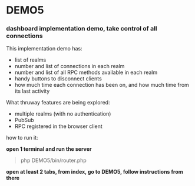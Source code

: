 # DEMO5

### dashboard implementation demo, take control of all connections

This implementation demo has:
* list of realms
* number and list of connections in each realm
* number and list of all RPC methods available in each realm
* handy buttons to disconnect clients
* how much time each connection has been on, and how much time from its last activity

What thruway features are being explored:
* multiple realms (with no authentication)
* PubSub
* RPC registered in the browser client

how to run it:

**open 1 terminal and run the server**

> php DEMO5/bin/router.php

**open at least 2 tabs, from index, go to DEMO5, follow instructions from there**